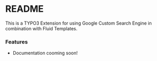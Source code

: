 # README #

This is a TYPO3 Extension for using Google Custom Search Engine in combination with Fluid Templates.

### Features ###

* Documentation cooming soon!